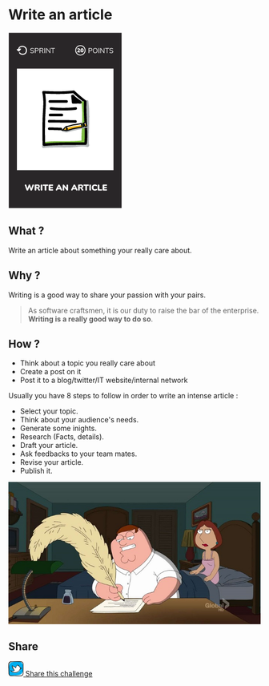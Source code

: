 # Write an article
![Write article](images/write-an-article.png)  

## What ?
Write an article about something your really care about.

## Why ?
Writing is a good way to share your passion with your pairs.
> As software craftsmen, it is our duty to raise the bar of the enterprise. **Writing is a really good way to do so**.

## How ?
* Think about a topic you really care about
* Create a post on it
* Post it to a blog/twitter/IT website/internal network

Usually you have 8 steps to follow in order to write an intense article :  
* Select your topic.  
* Think about your audience's needs.  
* Generate some inights.  
* Research (Facts, details).  
* Draft your article.  
* Ask feedbacks to your team mates.  
* Revise your article.  
* Publish it.  

![Write article](images/write-article1.jpg)  

## Share
![Share](../images/twitter.png)[ Share this challenge](https://twitter.com/home?status=I%20have%20just%20completed%20the%20Write%20an%20article%20%23craft_challenges%20from%20%40agilepartner%20http://tiny.cc/p7v5vy)